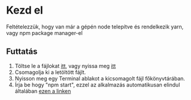 # Kezd el 

Feltételezzük, hogy van már a gépén node telepítve és rendelkezik yarn, vagy npm package manager-el

## Futtatás

1. Töltse le a fájlokat [itt](https://github.com/komjatia/zengo-test/archive/refs/heads/master.zip), vagy nyissa meg [itt](https://608c3f715c91d8008ee3770e--loving-beaver-c1445b.netlify.app)
2. Csomagolja ki a letöltött fájlt.
3. Nyisson meg egy Terminal ablakot a kicsomagolt fájl főkönyvtárában.
4. Írja be hogy "npm start", ezzel az alkalmazás automatikusan elindul általában [ezen a linken](http://localhost:3000)
